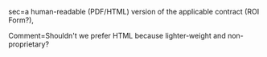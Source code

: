 sec=a human-readable (PDF/HTML) version of the applicable contract (ROI Form?),

Comment=Shouldn't we prefer HTML because lighter-weight and non-proprietary?